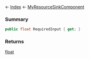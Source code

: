 ← [Index](Api-Index) ← [MyResourceSinkComponent](Sandbox.Game.EntityComponents.MyResourceSinkComponent)

### Summary

```csharp
public float RequiredInput { get; }
```

### Returns

[float](System.Single)

